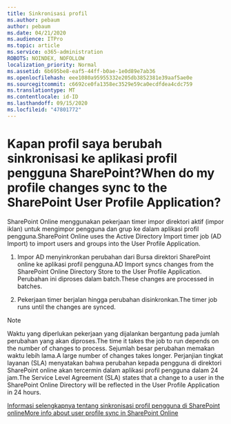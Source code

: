 ```yaml
---
title: Sinkronisasi profil
ms.author: pebaum
author: pebaum
ms.date: 04/21/2020
ms.audience: ITPro
ms.topic: article
ms.service: o365-administration
ROBOTS: NOINDEX, NOFOLLOW
localization_priority: Normal
ms.assetid: 6b695be8-eaf5-44ff-b0ae-1e0d89e7ab36
ms.openlocfilehash: eee1080a95955332e205db3852381e39aaf5ae0e
ms.sourcegitcommit: c6692ce0fa1358ec3529e59ca0ecdfdea4cdc759
ms.translationtype: MT
ms.contentlocale: id-ID
ms.lasthandoff: 09/15/2020
ms.locfileid: "47801772"
---
```

# <a name="when-do-my-profile-changes-sync-to-the-sharepoint-user-profile-application"></a><span data-ttu-id="8aa1c-102">Kapan profil saya berubah sinkronisasi ke aplikasi profil pengguna SharePoint?</span><span class="sxs-lookup"><span data-stu-id="8aa1c-102">When do my profile changes sync to the SharePoint User Profile Application?</span></span>

<span data-ttu-id="8aa1c-103">SharePoint Online menggunakan pekerjaan timer impor direktori aktif (impor iklan) untuk mengimpor pengguna dan grup ke dalam aplikasi profil pengguna.</span><span class="sxs-lookup"><span data-stu-id="8aa1c-103">SharePoint Online uses the Active Directory Import timer job (AD Import) to import users and groups into the User Profile Application.</span></span> 
  
1. <span data-ttu-id="8aa1c-104">Impor AD menyinkronkan perubahan dari Bursa direktori SharePoint online ke aplikasi profil pengguna.</span><span class="sxs-lookup"><span data-stu-id="8aa1c-104">AD Import syncs changes from the SharePoint Online Directory Store to the User Profile Application.</span></span> <span data-ttu-id="8aa1c-105">Perubahan ini diproses dalam batch.</span><span class="sxs-lookup"><span data-stu-id="8aa1c-105">These changes are processed in batches.</span></span>
    
2. <span data-ttu-id="8aa1c-106">Pekerjaan timer berjalan hingga perubahan disinkronkan.</span><span class="sxs-lookup"><span data-stu-id="8aa1c-106">The timer job runs until the changes are synced.</span></span>
    
> [!NOTE]
> <span data-ttu-id="8aa1c-107">Waktu yang diperlukan pekerjaan yang dijalankan bergantung pada jumlah perubahan yang akan diproses.</span><span class="sxs-lookup"><span data-stu-id="8aa1c-107">The time it takes the job to run depends on the number of changes to process.</span></span> <span data-ttu-id="8aa1c-108">Sejumlah besar perubahan memakan waktu lebih lama.</span><span class="sxs-lookup"><span data-stu-id="8aa1c-108">A large number of changes takes longer.</span></span> <span data-ttu-id="8aa1c-109">Perjanjian tingkat layanan (SLA) menyatakan bahwa perubahan kepada pengguna di direktori SharePoint online akan tercermin dalam aplikasi profil pengguna dalam 24 jam.</span><span class="sxs-lookup"><span data-stu-id="8aa1c-109">The Service Level Agreement (SLA) states that a change to a user in the SharePoint Online Directory will be reflected in the User Profile Application in 24 hours.</span></span> 
  
[<span data-ttu-id="8aa1c-110">Informasi selengkapnya tentang sinkronisasi profil pengguna di SharePoint online</span><span class="sxs-lookup"><span data-stu-id="8aa1c-110">More info about user profile sync in SharePoint Online</span></span>](https://go.microsoft.com/fwlink/?linkid=875671)
  

